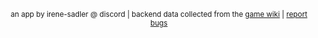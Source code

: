 <style>.text{
text-align: center}
</style>
<p class="text">
<small>an app by irene-sadler @ discord | backend data collected from the <a href="https://darkestdungeon.wiki.gg/">game wiki</a> | <a href='https://github.com/irsadler/dd2-party-optimizer/issues'>report bugs</a>
</small></p>